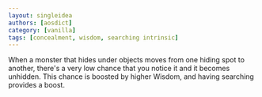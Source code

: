 ```yaml
---
layout: singleidea
authors: [aosdict]
category: [vanilla]
tags: [concealment, wisdom, searching intrinsic]
---
```

When a monster that hides under objects moves from one hiding spot to another, there's a very low chance that you notice it and it becomes unhidden. This chance is boosted by higher Wisdom, and having searching provides a boost.
